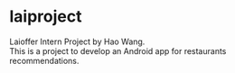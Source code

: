 # laiproject
Laioffer Intern Project by Hao Wang.  
This is a project to develop an Android app for restaurants recommendations.
